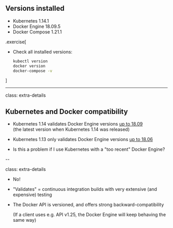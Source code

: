 ## Versions installed

- Kubernetes 1.14.1
- Docker Engine 18.09.5
- Docker Compose 1.21.1

<!-- ##VERSION## -->

.exercise[

- Check all installed versions:
  ```bash
  kubectl version
  docker version
  docker-compose -v
  ```

]

---

class: extra-details

## Kubernetes and Docker compatibility

- Kubernetes 1.14 validates Docker Engine versions [up to 18.09](https://github.com/kubernetes/kubernetes/blob/master/CHANGELOG-1.14.md#external-dependencies)
  <br/>
  (the latest version when Kubernetes 1.14 was released)

- Kubernetes 1.13 only validates Docker Engine versions [up to 18.06](https://github.com/kubernetes/kubernetes/blob/master/CHANGELOG-1.13.md#external-dependencies)

- Is this a problem if I use Kubernetes with a "too recent" Docker Engine?

--

class: extra-details

- No!

- "Validates" = continuous integration builds with very extensive (and expensive) testing

- The Docker API is versioned, and offers strong backward-compatibility

  (If a client uses e.g. API v1.25, the Docker Engine will keep behaving the same way)
